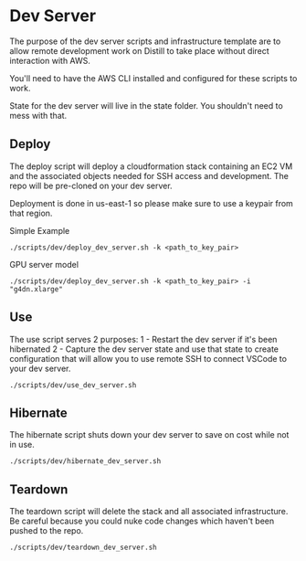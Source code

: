 # Dev Server
The purpose of the dev server scripts and infrastructure template are to allow remote development work on Distill to take place without direct interaction with AWS.

You'll need to have the AWS CLI installed and configured for these scripts to work.

State for the dev server will live in the state folder. You shouldn't need to mess with that.

## Deploy
The deploy script will deploy a cloudformation stack containing an EC2 VM and the associated objects needed for SSH access and development. The repo will be pre-cloned on your dev server.

Deployment is done in us-east-1 so please make sure to use a keypair from that region.

Simple Example
```
./scripts/dev/deploy_dev_server.sh -k <path_to_key_pair>
```

GPU server model
```
./scripts/dev/deploy_dev_server.sh -k <path_to_key_pair> -i "g4dn.xlarge"
```

## Use
The use script serves 2 purposes:
1 - Restart the dev server if it's been hibernated
2 - Capture the dev server state and use that state to create configuration that will allow you to use remote SSH to connect VSCode to your dev server.
```
./scripts/dev/use_dev_server.sh
```

## Hibernate
The hibernate script shuts down your dev server to save on cost while not in use.
```
./scripts/dev/hibernate_dev_server.sh
```

## Teardown
The teardown script will delete the stack and all associated infrastructure. Be careful because you could nuke code changes which haven't been pushed to the repo.
```
./scripts/dev/teardown_dev_server.sh
```
